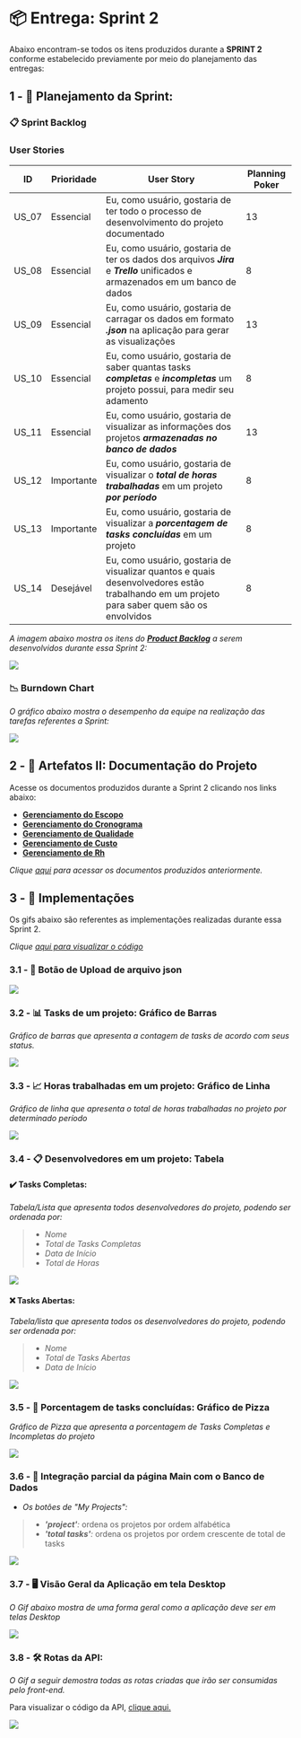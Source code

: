 # 📦 Entrega: __Sprint 2__

Abaixo encontram-se todos os itens produzidos durante a __SPRINT 2__ conforme estabelecido previamente por meio do planejamento das entregas: 

## 1 - 📅 Planejamento da Sprint:

### 📋 Sprint Backlog

### User Stories

| ID     | Prioridade | User Story                       | Planning Poker                                                 |
| -------| ---------- | -------------------------------- | -------------------------------------------------------------- | 
| US_07  | Essencial  | Eu, como usuário, gostaria de ter todo o processo de desenvolvimento do projeto documentado | 13 |
| US_08  | Essencial  | Eu, como usuário, gostaria de ter os dados dos arquivos *__Jira__* e *__Trello__* unificados e armazenados em um banco de dados | 8 |
| US_09  | Essencial  | Eu, como usuário, gostaria de carragar os dados em formato *__.json__* na aplicação para gerar as visualizações | 13 |
| US_10  | Essencial  | Eu, como usuário, gostaria de saber quantas tasks *__completas__* e *__incompletas__* um projeto possui, para medir seu adamento | 8 |
| US_11  | Essencial  | Eu, como usuário, gostaria de visualizar as informações dos projetos *__armazenadas no banco de dados__* | 13 |
| US_12  | Importante | Eu, como usuário, gostaria de visualizar o *__total de horas trabalhadas__* em um projeto *__por período__* | 8 |
| US_13  | Importante | Eu, como usuário, gostaria de visualizar a *__porcentagem de tasks concluídas__* em um projeto | 8 |
| US_14  | Desejável  | Eu, como usuário, gostaria de visualizar quantos e quais desenvolvedores estão trabalhando em um projeto para saber quem são os envolvidos | 8 |

*A imagem abaixo mostra os itens do [__Product Backlog__](https://github.com/vinicius-hso/api-fatec-2s-gswatcher/blob/Sprint-1/documentation/%2303_backlog_v3.pdf) a serem desenvolvidos durante essa Sprint 2:*

![](https://github.com/vinicius-hso/api-fatec-2s-gswatcher/blob/Sprint-2/Images/sprint_2_backlog.png)

### 📉 Burndown Chart

*O gráfico abaixo mostra o desempenho da equipe na realização das tarefas referentes a Sprint:*

![](https://github.com/vinicius-hso/api-fatec-2s-gswatcher/blob/Sprint-2/Images/burndown_sprint2.png)

## 2 - 📂 Artefatos II: Documentação do Projeto

Acesse os documentos produzidos durante a Sprint 2 clicando nos links abaixo:

* [__Gerenciamento do Escopo__](https://github.com/vinicius-hso/api-fatec-2s-gswatcher/blob/Sprint-2/Documentation/Gerenciamento%20do%20Escopo.pdf)
* [__Gerenciamento do Cronograma__](https://github.com/vinicius-hso/api-fatec-2s-gswatcher/blob/Sprint-2/Documentation/Gerenciamento%20de%20Cronograma.pdf)
* [__Gerenciamento de Qualidade__](https://github.com/vinicius-hso/api-fatec-2s-gswatcher/blob/Sprint-2/Documentation/Gerenciamento%20de%20Qualidade.pdf)
* [__Gerenciamento de Custo__](https://github.com/vinicius-hso/api-fatec-2s-gswatcher/blob/Sprint-2/Documentation/Gerenciamento%20de%20Custo.pdf)
* [__Gerenciamento de Rh__](https://github.com/vinicius-hso/api-fatec-2s-gswatcher/blob/Sprint-2/Documentation/Gerenciamento%20de%20RH.pdf)

*Clique [aqui](https://github.com/vinicius-hso/api-fatec-2s-gswatcher/tree/Sprint-1#1----artefatos-documenta%C3%A7%C3%A3o-do-projeto) para acessar os documentos produzidos anteriormente.*

## 3 - 💫 Implementações

Os gifs abaixo são referentes as implementações realizadas durante essa Sprint 2.

*Clique [aqui para visualizar o código](https://github.com/vinicius-hso/api-fatec-2s-gswatcher/tree/Sprint-2/GSW_integrado/gswatcher)*

### 3.1 - 🔘 Botão de Upload de arquivo json

![](https://github.com/vinicius-hso/api-fatec-2s-gswatcher/blob/Sprint-2/Images/upload_button_mobile.gif)


### 3.2 - 📊 Tasks de um projeto: Gráfico de Barras

*Gráfico de barras que apresenta a contagem de tasks de acordo com seus status.*

![](https://github.com/vinicius-hso/api-fatec-2s-gswatcher/blob/Sprint-2/Images/%2302_project_tasks_mobile.gif)

### 3.3 - 📈 Horas trabalhadas em um projeto: Gráfico de Linha

*Gráfico de linha que apresenta o total de horas trabalhadas no projeto por determinado período*

![](https://github.com/vinicius-hso/api-fatec-2s-gswatcher/blob/Sprint-2/Images/%2303_total_hours_mobile.gif)

### 3.4 - 📋 Desenvolvedores em um projeto: Tabela

#### ✔️ Tasks Completas:

*Tabela/Lista que apresenta todos desenvolvedores do projeto, podendo ser ordenada por:*
> * *Nome*
> * *Total de Tasks Completas*
> * *Data de Início*
> * *Total de Horas*

![](https://github.com/vinicius-hso/api-fatec-2s-gswatcher/blob/Sprint-2/Images/%2304_devs_completed_tasks_mobile.gif)

#### ❌ Tasks Abertas:

*Tabela/lista que apresenta todos os desenvolvedores do projeto, podendo ser ordenada por:*
> * *Nome*
> * *Total de Tasks Abertas*
> * *Data de Início*

![](https://github.com/vinicius-hso/api-fatec-2s-gswatcher/blob/Sprint-2/Images/%2305_devs_incompleted_tasks_mobile.gif)

### 3.5 - 🍕 Porcentagem de tasks concluídas: Gráfico de Pizza

*Gráfico de Pizza que apresenta a porcentagem de Tasks Completas e Incompletas do projeto*

![](https://github.com/vinicius-hso/api-fatec-2s-gswatcher/blob/Sprint-2/Images/%2306_percentage_mobile.gif)

### 3.6 - 🔗 Integração parcial da página Main com o Banco de Dados

* *Os botões de "My Projects":*
> * *__'project'__:* ordena os projetos por ordem alfabética
> * *__'total tasks'__:* ordena os projetos por ordem crescente de total de tasks

![](https://github.com/vinicius-hso/api-fatec-2s-gswatcher/blob/Sprint-2/Images/%2301_mainMobile.gif)

### 3.7 - 🖥️ Visão Geral da Aplicação em tela Desktop

*O Gif abaixo mostra de uma forma geral como a aplicação deve ser em telas Desktop*

![](https://github.com/vinicius-hso/api-fatec-2s-gswatcher/blob/Sprint-2/Images/geral_desktop.gif)

### 3.8 - :hammer_and_wrench: Rotas da API:

*O Gif a seguir demostra todas as rotas criadas que irão ser consumidas pelo front-end.*

Para visualizar o código da API, [clique aqui.](https://github.com/vinicius-hso/api-fatec-2s-gswatcher/tree/Sprint-2/GSW_integrado/Nodejs)

![](https://github.com/vinicius-hso/api-fatec-2s-gswatcher/blob/Sprint-2/Images/Gif_API.gif)
